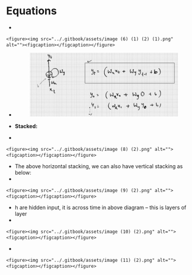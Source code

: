 # Equations

*

    <figure><img src="../.gitbook/assets/image (6) (1) (2) (1).png" alt=""><figcaption></figcaption></figure>
*   &#x20;      &#x20;

    <figure><img src="../.gitbook/assets/image (7) (2).png" alt="" width="563"><figcaption></figcaption></figure>
* **Stacked:**
*

    <figure><img src="../.gitbook/assets/image (8) (2).png" alt=""><figcaption></figcaption></figure>
* The above horizontal stacking, we can also have vertical stacking as below:
*

    <figure><img src="../.gitbook/assets/image (9) (2).png" alt=""><figcaption></figcaption></figure>
* h are hidden input, it is across time in above diagram – this is layers of layer
*

    <figure><img src="../.gitbook/assets/image (10) (2).png" alt=""><figcaption></figcaption></figure>
*

    <figure><img src="../.gitbook/assets/image (11) (2).png" alt=""><figcaption></figcaption></figure>
